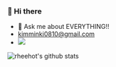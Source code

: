 
### 👋 Hi there

- 💬 Ask me about EVERYTHING!!
- kimminki0810@gmail.com 
- ![](https://komarev.com/ghpvc/?username=your-github-username&color=blue) 

![rheehot's github stats](https://github-readme-stats.vercel.app/api?username=NodeDVel&show_icons=true&theme=radical)


<!--
**NodeDVel/NodeDVel** is a ✨ _special_ ✨ repository because its `README.md` (this file) appears on your GitHub profile.

Here are some ideas to get you started:

- 🔭 I’m currently working on ...
- 🌱 I’m currently learning ...
- 👯 I’m looking to collaborate on ...
- 🤔 I’m looking for help with ...a
- 💬 Ask me about ...
- 📫 How to reach me: ...
- 😄 Pronouns: ...
- ⚡ Fun fact: ...
-->
